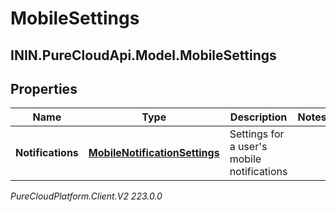 # MobileSettings

## ININ.PureCloudApi.Model.MobileSettings

## Properties

|Name | Type | Description | Notes|
|------------ | ------------- | ------------- | -------------|
| **Notifications** | [**MobileNotificationSettings**](MobileNotificationSettings) | Settings for a user&#39;s mobile notifications | |



_PureCloudPlatform.Client.V2 223.0.0_
